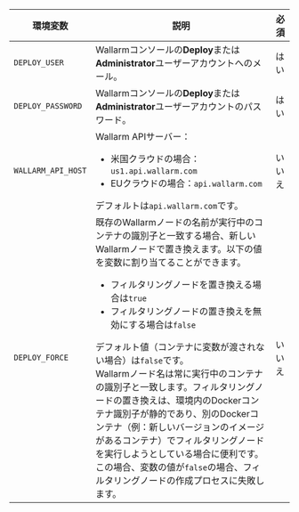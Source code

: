 環境変数 | 説明 | 必須
--- | ---- | ----
`DEPLOY_USER` | Wallarmコンソールの**Deploy**または**Administrator**ユーザーアカウントへのメール。| はい
`DEPLOY_PASSWORD` | Wallarmコンソールの**Deploy**または**Administrator**ユーザーアカウントのパスワード。 | はい
`WALLARM_API_HOST` | Wallarm APIサーバー：<ul><li>米国クラウドの場合：`us1.api.wallarm.com`</li><li>EUクラウドの場合：`api.wallarm.com`</li></ul>デフォルトは`api.wallarm.com`です。 | いいえ
`DEPLOY_FORCE` | 既存のWallarmノードの名前が実行中のコンテナの識別子と一致する場合、新しいWallarmノードで置き換えます。以下の値を変数に割り当てることができます。<ul><li>フィルタリングノードを置き換える場合は`true`</li><li>フィルタリングノードの置き換えを無効にする場合は`false`</li></ul>デフォルト値（コンテナに変数が渡されない場合）は`false`です。<br>Wallarmノード名は常に実行中のコンテナの識別子と一致します。フィルタリングノードの置き換えは、環境内のDockerコンテナ識別子が静的であり、別のDockerコンテナ（例：新しいバージョンのイメージがあるコンテナ）でフィルタリングノードを実行しようとしている場合に便利です。この場合、変数の値が`false`の場合、フィルタリングノードの作成プロセスに失敗します。 | いいえ